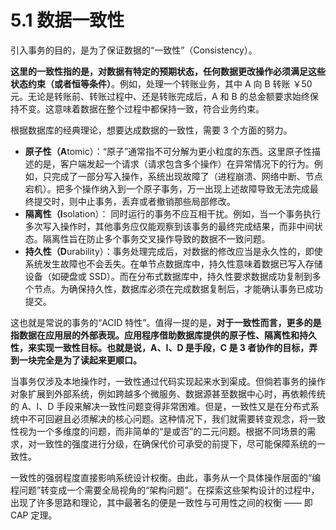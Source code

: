 # 5.1 数据一致性

引入事务的目的，是为了保证数据的“一致性”（Consistency）。

**这里的一致性指的是，对数据有特定的预期状态，任何数据更改操作必须满足这些状态约束（或者恒等条件）**。例如，处理一个转账业务，其中 A 向 B 转账 ￥50 元。无论是转账前、转账过程中、还是转账完成后，A 和 B 的总金额要求始终保持不变。这意味着数据在整个过程中都保持一致，符合业务约束。

根据数据库的经典理论，想要达成数据的一致性，需要 3 个方面的努力。

- **原子性（A**tomic）：“原子”通常指不可分解为更小粒度的东西。这里原子性描述的是，客户端发起一个请求（请求包含多个操作）在异常情况下的行为。例如，只完成了一部分写入操作，系统出现故障了（进程崩溃、网络中断、节点宕机）。把多个操作纳入到一个原子事务，万一出现上述故障导致无法完成最终提交时，则中止事务，丢弃或者撤销那些局部修改。
- **隔离性（I**solation）：
同时运行的事务不应互相干扰。例如，当一个事务执行多次写入操作时，其他事务应仅能观察到该事务的最终完成结果，而非中间状态。隔离性旨在防止多个事务交叉操作导致的数据不一致问题。
- **持久性（D**urability）：事务处理完成后，对数据的修改应当是永久性的，即使系统发生故障也不会丢失。在单节点数据库中，持久性意味着数据已写入存储设备（如硬盘或 SSD）。而在分布式数据库中，持久性要求数据成功复制到多个节点。为确保持久性，数据库必须在完成数据复制后，才能确认事务已成功提交。

这也就是常说的事务的“ACID 特性”。值得一提的是，**对于一致性而言，更多的是指数据在应用层的外部表现。应用程序借助数据库提供的原子性、隔离性和持久性，来实现一致性目标。也就是说，A、I、D 是手段，C 是 3 者协作的目标，弄到一块完全是为了读起来更顺口。**

当事务仅涉及本地操作时，一致性通过代码实现起来水到渠成。但倘若事务的操作对象扩展到外部系统，例如跨越多个微服务、数据源甚至数据中心时，再依赖传统的 A、I、D 手段来解决一致性问题变得非常困难。但是，一致性又是在分布式系统中不可回避且必须解决的核心问题。这种情况下，我们就需要转变观念，将一致性视为一个多维度的问题，而非简单的“是或否”的二元问题。根据不同场景的需求，对一致性的强度进行分级，在确保代价可承受的前提下，尽可能保障系统的一致性。

一致性的强弱程度直接影响系统设计权衡。由此，事务从一个具体操作层面的“编程问题”转变成一个需要全局视角的“架构问题”。在探索这些架构设计的过程中，出现了许多思路和理论，其中最著名的便是一致性与可用性之间的权衡 —— 即 CAP 定理。